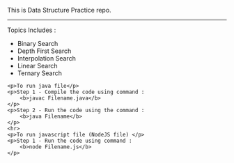 <!DOCTYPE html>
<html lang="en">
<head>
    <meta charset="UTF-8">
    <meta name="viewport" content="width=device-width, initial-scale=1.0">
    <meta http-equiv="X-UA-Compatible" content="ie=edge">
</head>
<body>
    <p>This is Data Structure Practice repo. </p>
    <hr>
    <p>Topics Includes :</p>
    <ul>
        <li>Binary Search</li>
        <li>Depth First Search</li>
        <li>Interpolation Search</li>
        <li>Linear Search</li>
        <li>Ternary Search</li>
    </ul>

    <p>To run java file</p>
    <p>Step 1 - Compile the code using command :
        <b>javac Filename.java</b>
    </p>
    <p>Step 2 - Run the code using the command :
        <b>java Filename</b>
    </p>
    <hr>
    <p>To run javascript file (NodeJS file) </p>
    <p>Step 1 - Run the code using command :
        <b>node Filename.js</b>
    </p>
</body>
</html>